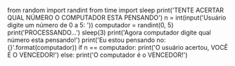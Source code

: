 from random import randint
from time import sleep
print('TENTE ACERTAR QUAL NÚMERO O COMPUTADOR ESTA PENSANDO')
n = int(input('Usuário digite um número de 0 a 5: '))
computador = randint(0, 5)
print('PROCESSANDO...')
sleep(3)
print('Agora computador digite qual número esta pensando!')
print('Eu estou pensando no: {}'.format(computador))
if n == computador:
    print('O usuário acertou, VOCÊ É O VENCEDOR!')
else:
    print('O computador é o VENCEDOR!')    